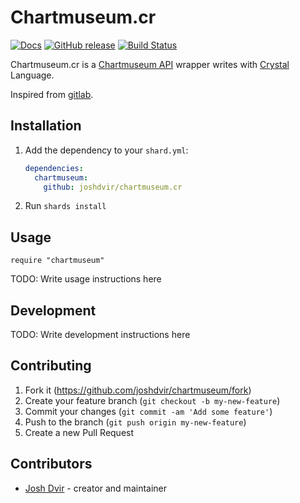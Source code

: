 # Chartmuseum.cr

[![Docs](https://img.shields.io/badge/docs-available-brightgreen.svg)](<LINK-TO-YOUR-DOCUMENTATION>)
[![GitHub release](https://img.shields.io/github/release/joshdvir/chartmuseum.cr.svg)](https://github.com/joshdvir/chartmuseum.cr/releases)
[![Build Status](https://travis-ci.org/joshdvir/chartmuseum.cr.svg?branch=master)](https://travis-ci.org/joshdvir/chartmuseum.cr)


Chartmuseum.cr is a [Chartmuseum API](https://chartmuseum.com/) wrapper writes with [Crystal](http://crystal-lang.org/) Language.

Inspired from [gitlab](https://github.com/icyleaf/gitlab.cr).

## Installation

1. Add the dependency to your `shard.yml`:

   ```yaml
   dependencies:
     chartmuseum:
       github: joshdvir/chartmuseum.cr
   ```

2. Run `shards install`

## Usage

```crystal
require "chartmuseum"
```

TODO: Write usage instructions here

## Development

TODO: Write development instructions here

## Contributing

1. Fork it (<https://github.com/joshdvir/chartmuseum/fork>)
2. Create your feature branch (`git checkout -b my-new-feature`)
3. Commit your changes (`git commit -am 'Add some feature'`)
4. Push to the branch (`git push origin my-new-feature`)
5. Create a new Pull Request

## Contributors

- [Josh Dvir](https://github.com/joshdvir) - creator and maintainer
